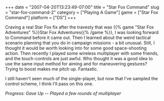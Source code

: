 +++
date = "2007-04-20T13:23:49-07:00"
title = "Star Fox Command"
slug = "star-fox-command-2"
category = ["Playing A Game"]
game = ["Star Fox Command"]
platform = ["DS"]
+++

Craving a real Star Fox fix after the travesty that was {{% game "Star Fox Adventures" %}}Star Fox Adventures{{% /game %}}, I was looking forward to Command before it came out.  Then I learned about the weird tactical scenario planning that you do in campaign missions - a bit unusual.  Still, I thought it would be worth looking into for some good space-shooting action.  Then recently I played some wireless multiplayer with some friends, and the touch-controls are just awful.  Who thought it was a good idea to use the same input method for aiming and for maneuvering gestures?  Trying to boost makes me pitch up.  Fantastic.

I still haven't seen much of the single-player, but now that I've sampled the control scheme, I think I'll pass on this one.

<i>Progress: Gave Up -- Played a few rounds of multiplayer</i>